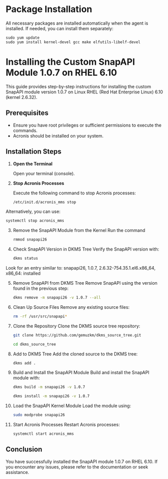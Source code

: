# Package Installation

All necessary packages are installed automatically when the agent is installed. If needed, you can install them separately:

    sudo yum update
    sudo yum install kernel-devel gcc make elfutils-libelf-devel
    

# Installing the Custom SnapAPI Module 1.0.7 on RHEL 6.10

This guide provides step-by-step instructions for installing the custom SnapAPI module version 1.0.7 on Linux RHEL (Red Hat Enterprise Linux) 6.10 (kernel 2.6.32).

## Prerequisites

- Ensure you have root privileges or sufficient permissions to execute the commands.
- Acronis should be installed on your system.

## Installation Steps

1. **Open the Terminal**

   Open your terminal (console).

2. **Stop Acronis Processes**

   Execute the following command to stop Acronis processes:

    ```bash
   /etc/init.d/acronis_mms stop
    ```

  Alternatively, you can use:
    
  ```bash 
  systemctl stop acronis_mms
   ```

3. Remove the SnapAPI Module from the Kernel Run the command

    ```bash
    rmmod snapapi26
    ```

4. Check SnapAPI Version in DKMS Tree Verify the SnapAPI version with:

    ```bash
    dkms status
    ```

Look for an entry similar to:
  snapapi26, 1.0.7, 2.6.32-754.35.1.el6.x86_64, x86_64: installed

5. Remove SnapAPI from DKMS Tree
   Remove SnapAPI using the version found in the previous step:

    ```bash
    dkms remove -m snapapi26 -v 1.0.7 --all
    ```

6. Clean Up Source Files Remove any existing source files:

    ```bash
    rm -rf /usr/src/snapapi*
    ```

7. Clone the Repository Clone the DKMS source tree repository:

    ```bash 
    git clone https://github.com/gemuzkm/dkms_source_tree.git
    ```
    ```bash
    cd dkms_source_tree
    ```
9. Add to DKMS Tree Add the cloned source to the DKMS tree:

    ```bash
    dkms add .
    ```

11. Build and Install the SnapAPI Module Build and install the SnapAPI module with:

    ```bash
    dkms build -m snapapi26 -v 1.0.7
    ```
    ```bash
    dkms install -m snapapi26 -v 1.0.7
    ```

12. Load the SnapAPI Kernel Module Load the module using:

    ```bash
    sudo modprobe snapapi26
    ```

14. Start Acronis Processes Restart Acronis processes:

    ```bash
    systemctl start acronis_mms
    ```

## Conclusion

You have successfully installed the SnapAPI module 1.0.7 on RHEL 6.10. If you encounter any issues, please refer to the documentation or seek assistance.
